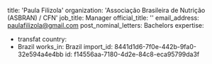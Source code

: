 title: 'Paula Filizola'
organization: 'Associação Brasileira de Nutrição (ASBRAN) / CFN'
job_title: Manager
official_title: ''
email_address: paulafilizola@gmail.com
post_nominal_letters: Bachelors
expertise:
  - transfat
country:
  - Brazil
works_in: Brazil
import_id: 8441d1d6-7f0e-442b-9fa0-32e594a4e4bb
id: f14556aa-7180-4d2e-84c8-eca95799da3f
